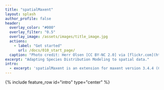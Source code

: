 ```yaml
---
title: "spatialMaxent"
layout: splash
author_profile: false
header:
  overlay_color: "#000"
  overlay_filter: "0.5"
  overlay_image: /assets/images/title_image.jpg
  actions:
    - label: "Get started"
      url: /docs/010_start_page/
  caption: "Photo credit: Herr Olsen [CC BY-NC 2.0] via [flickr.com](https://www.flickr.com/photos/herrolsen/26966727587/)"
excerpt: "Adapting Species Distribution Modeling to spatial data."  
intro: 
  - excerpt: 'spatialMaxent is an extension for maxent version 3.4.4 (Copyright 2016 Steven Phillips, Miro Dudik and Rob Schapire), that provides a Forward-Variables-Selection (FVS), Forward-Feature-Selection (FFS) and tuning of the regularization multiplier together with a spatial cross-validation.' 
---
```


{% include feature_row id="intro" type="center" %}